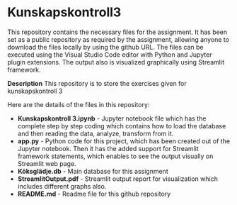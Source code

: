# Kunskapskontroll3

This repository contains the necessary files for the assignment. It has been set as a public repository as required by the assignment, allowing anyone to download the files locally by using the github URL. The files can be executed using the Visual Studio Code editor with Python and Jupyter plugin extensions. The output also is visualized graphically using Streamlit framework. 

**Description**
This repository is to store the exercises given for kunskapskontroll 3

Here are the details of the files in this repository:  
- **Kunskapskontroll 3.ipynb** - Jupyter notebook file which has the complete step by step coding which contains how to load the database and then reading the data, analyze, transform from it.
- **app.py** - Python code for this project, which has been created out of the Jupyter notebook. Then it has the added support for Streamlit framework statements, which enables to see the output visually on Streamlit web page.
- **Köksglädje.db** - Main database for this assignment
- **StreamlitOutput.pdf** - Streamlit output report for visualization which includes different graphs also.
- **README.md** - Readme file for this github repository 


